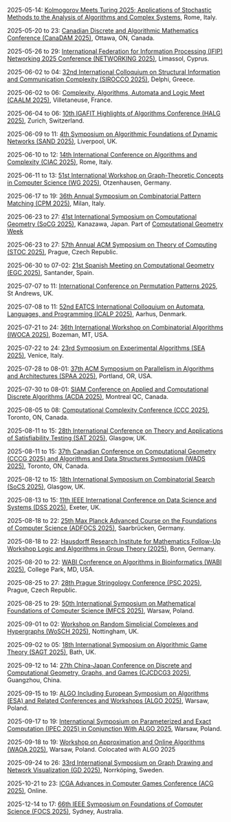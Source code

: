 2025-05-14: [Kolmogorov Meets Turing 2025; Applications of Stochastic Methods to the Analysis of Algorithms and Complex Systems](https://sites.google.com/view/kmt-2025), Rome, Italy.

2025-05-20 to 23: [Canadian Discrete and Algorithmic Mathematics Conference (CanaDAM 2025)](https://canadam.ca/2025), Ottawa, ON, Canada.

2025-05-26 to 29: [International Federation for Information Processing (IFIP) Networking 2025 Conference (NETWORKING 2025)](https://networking.ifip.org/2025/), Limassol, Cyprus.

2025-06-02 to 04: [32nd International Colloquium on Structural Information and Communication Complexity (SIROCCO 2025)](https://www.torontomu.ca/sirocco-2025/), Delphi, Greece.

2025-06-02 to 06: [Complexity, Algorithms, Automata and Logic Meet (CAALM 2025)](https://caalm-2025.sciencesconf.org), Villetaneuse, France.

2025-06-04 to 06: [10th IGAFIT Highlights of Algorithms Conference (HALG 2025)](https://2025.highlightsofalgorithms.org/), Zurich, Switzerland.

2025-06-09 to 11: [4th Symposium on Algorithmic Foundations of Dynamic Networks (SAND 2025)](https://sand2025.csc.liv.ac.uk/), Liverpool, UK.

2025-06-10 to 12: [14th International Conference on Algorithms and Complexity (CIAC 2025)](https://easyconferences.eu/ciac2025/), Rome, Italy.

2025-06-11 to 13: [51st International Workshop on Graph-Theoretic Concepts in Computer Science (WG 2025)](https://algo.uni-trier.de/wg2025/), Otzenhausen, Germany.

2025-06-17 to 19: [36th Annual Symposium on Combinatorial Pattern Matching (CPM 2025)](https://cpm2025.pangenome.eu), Milan, Italy.

2025-06-23 to 27: [41st International Symposium on Computational Geometry (SoCG 2025)](https://socg25.github.io/socg.html), Kanazawa, Japan. Part of [Computational Geometry Week](https://socg25.github.io)

2025-06-23 to 27: [57th Annual ACM Symposium on Theory of Computing (STOC 2025)](https://acm-stoc.org/stoc2025/), Prague, Czech Republic.

2025-06-30 to 07-02: [21st Spanish Meeting on Computational Geometry (EGC 2025)](https://egc2025.unican.es), Santander, Spain.

2025-07-07 to 11: [International Conference on Permutation Patterns 2025](https://sites.cs.st-andrews.ac.uk/pp25/), St Andrews, UK.

2025-07-08 to 11: [52nd EATCS International Colloquium on Automata, Languages, and Programming (ICALP 2025)](https://conferences.au.dk/icalp2025), Aarhus, Denmark.

2025-07-21 to 24: [36th International Workshop on Combinatorial Algorithms (IWOCA 2025)](https://cs.montana.edu/bhz/iwoca2025/), Bozeman, MT, USA.

2025-07-22 to 24: [23rd Symposium on Experimental Algorithms (SEA 2025)](https://regindex.github.io/sea2025.github.io), Venice, Italy.

2025-07-28 to 08-01: [37th ACM Symposium on Parallelism in Algorithms and Architectures (SPAA 2025)](https://spaa.acm.org), Portland, OR, USA.

2025-07-30 to 08-01: [SIAM Conference on Applied and Computational Discrete Algorithms (ACDA 2025)](https://www.siam.org/conferences-events/siam-conferences/acda25/), Montreal QC, Canada.

2025-08-05 to 08: [Computational Complexity Conference (CCC 2025)](http://fields.utoronto.ca/activities/25-26/CCC2025), Toronto, ON, Canada.

2025-08-11 to 15: [28th International Conference on Theory and Applications of Satisfiability Testing (SAT 2025)](https://satisfiability.org/SAT25/), Glasgow, UK.

2025-08-11 to 15: [37th Canadian Conference on Computational Geometry (CCCG 2025) and Algorithms and Data Structures Symposium (WADS 2025)](https://cccg-wads-2025.eecs.yorku.ca), Toronto, ON, Canada.

2025-08-12 to 15: [18th International Symposium on Combinatorial Search (SoCS 2025)](https://socs25.search-conference.org/), Glasgow, UK.

2025-08-13 to 15: [11th IEEE International Conference on Data Science and Systems (DSS 2025)](https://hpcn.exeter.ac.uk/dss2025/), Exeter, UK.

2025-08-18 to 22: [25th Max Planck Advanced Course on the Foundations of Computer Science (ADFOCS 2025)](https://www.mpi-inf.mpg.de/departments/algorithms-complexity/adfocs/2025/), Saarbrücken, Germany.

2025-08-18 to 22: [Hausdorff Research Institute for Mathematics Follow-Up Workshop Logic and Algorithms in Group Theory (2025)](https://www.mathematics.uni-bonn.de/him/programs/follow-up-workshops/2025_08_18), Bonn, Germany.

2025-08-20 to 22: [WABI Conference on Algorithms in Bioinformatics (WABI 2025)](https://wabiconf.github.io/2025/), College Park, MD, USA.

2025-08-25 to 27: [28th Prague Stringology Conference (PSC 2025)](https://www.stringology.org/event/2025/), Prague, Czech Republic.

2025-08-25 to 29: [50th International Symposium on Mathematical Foundations of Computer Science (MFCS 2025)](https://mfcs2025.mimuw.edu.pl), Warsaw, Poland.

2025-09-01 to 02: [Workshop on Random Simplicial Complexes and Hypergraphs (WoSCH 2025)](https://worsch25.github.io), Nottingham, UK.

2025-09-02 to 05: [18th International Symposium on Algorithmic Game Theory (SAGT 2025)](https://bath.ac.uk/events/the-18th-international-symposium-on-algorithmic-game-theory/), Bath, UK.

2025-09-12 to 14: [27th China-Japan Conference on Discrete and Computational Geometry, Graphs, and Games (CJCDCG3 2025)](https://sokoban.cn/yang/cjcdcggg2025), Guangzhou, China.

2025-09-15 to 19: [ALGO Including European Symposium on Algorithms (ESA) and Related Conferences and Workshops (ALGO 2025)](https://algo-conference.org/2025/), Warsaw, Poland.

2025-09-17 to 19: [International Symposium on Parameterized and Exact Computation (IPEC 2025) in Conjunction With ALGO 2025](https://algo-conference.org/2025/), Warsaw, Poland.

2025-09-18 to 19: [Workshop on Approximation and Online Algorithms (WAOA 2025)](https://algo-conference.org/2025/waoa/), Warsaw, Poland. Colocated with ALGO 2025

2025-09-24 to 26: [33rd International Symposium on Graph Drawing and Network Visualization (GD 2025)](https://graphdrawing.github.io/gd2025/), Norrköping, Sweden.

2025-10-21 to 23: [ICGA Advances in Computer Games Conference (ACG 2025)](https://icga.org/?page_id=4052), Online.

2025-12-14 to 17: [66th IEEE Symposium on Foundations of Computer Science (FOCS 2025)](https://focs.computer.org/2025/), Sydney, Australia.

